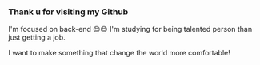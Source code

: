 ### Thank u for visiting my Github
<head>
I'm focused on back-end  😊😊
I'm studying for being talented person than just getting a job.

I want to make something that change the world more comfortable!
</head>
<!--
**hadongkyoun/hadongkyoun** is a ✨ _special_ ✨ repository because its `README.md` (this file) appears on your GitHub profile.

Here are some ideas to get you started:

- 🔭 I’m currently working on ...
- 🌱 I’m currently learning ...
- 👯 I’m looking to collaborate on ...
- 🤔 I’m looking for help with ...
- 💬 Ask me about ...
- 📫 How to reach me: ...
- 😄 Pronouns: ...
- ⚡ Fun fact: ...
-->
<body>
<p>This is my Instagram<br></p>
  <a href="https://www.instagram.com/dev._.had/" target="_blank"><img src="https://img.shields.io/badge/Instagram-E4405F?style=flat-    square&logo=Instagram&logoColor=white"/></a>

  
<p>This is my Stat</p>
![Anurag's GitHub stats](https://github-readme-stats.vercel.app/api?username=hadongkyoun&show_icons=true&theme=radical)
</body>
